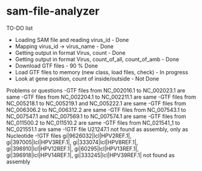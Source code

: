 # sam-file-analyzer
TO-DO list
- Loading SAM file and reading virus_id - Done
- Mapping virus_id -> virus_name - Done
- Getting output in format Virus, count - Done
- Getting output in format Virus, count_of_all, count_of_amb - Done
- Download GTF files - 90 % Done
- Load GTF files to memory (new class, load files, check) - In progress
- Look at gene position, count of inside/outside - Not Done

Problems or questions 
-GTF files from NC_002016.1 to NC_002023.1 are same
-GTF files from NC_002204.1 to NC_002211.1 are same
-GTF files from NC_005218.1 to NC_005219.1 and NC_005222.1 are same
-GTF files from NC_006306.2 to NC_006312.2 are same
-GTF files from NC_007543.1 to NC_007547.1 and NC_007569.1 to NC_007574.1 are same
-GTF files from NC_011500.2 to NC_011510.2 are same
-GTF files from NC_021541_1 to NC_021551.1 are same
-!GTF file U21247.1 not found as assembly, only as Nucleotide
-!GTF files gi|9626032|lcl|HPV2REF.1|, gi|397005|lcl|HPV3REF.1|, gi|333074|lcl|HPV8REF.1|, gi|396910|lcl|HPV12REF.1|, gi|60295|lcl|HPV13REF.1|, gi|396918|lcl|HPV14REF.1|, gi|333245|lcl|HPV39REF.1| not found as assembly
